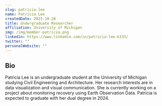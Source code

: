 ```yaml
---
slug: patricia-lee
name: Patricia Lee
createdDate: 2023-10-20
title: Undergraduate Researcher
affiliation: University of Michigan
img: /img/member-patricia.png
linkedin: https://www.linkedin.com/in/patricia-lee-k333/
twitter: ""
personalWebsite: ""
---
```


## Bio
Patricia Lee is an undergraduate student at the University of Michigan studying Civil Engineering and Architecture. Her research interests are in data visualization and visual communication. She is currently working on a project about monitoring recovery using Earth Observation Data. Patricia is expected to graduate with her dual degree in 2024.